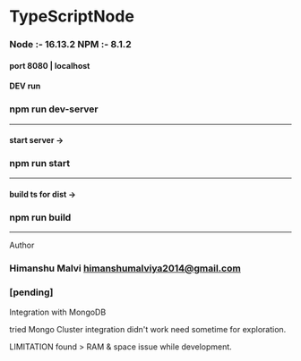 # TypeScriptNode

### Node :- 16.13.2 NPM :- 8.1.2

#### port 8080  | localhost

#### DEV run 
### npm run dev-server
------------------
#### start server -> 
### npm run start
------------------
#### build ts for dist -> 
### npm run build
------------------

Author 
### Himanshu Malvi <himanshumalviya2014@gmail.com>


### [pending]

Integration with MongoDB 

tried Mongo Cluster integration didn't work
need sometime for exploration. 

LIMITATION found > RAM & space issue while development.